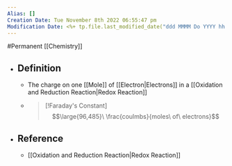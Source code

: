 ```yaml
---
Alias: []
Creation Date: Tue November 8th 2022 06:55:47 pm 
Modification Date: <%+ tp.file.last_modified_date("ddd MMMM Do YYYY hh:mm:ss a") %>
---
```

#Permanent [[Chemistry]]

- ## Definition
	- The charge on one [[Mole]] of [[Electron|Electrons]] in a [[Oxidation and Reduction Reaction|Redox Reaction]]
	- > [!Faraday's Constant]
	  > $$\large{96,485}\ \frac{coulmbs}{moles\ of\ electrons}$$
- ## Reference
	- [[Oxidation and Reduction Reaction|Redox Reaction]]